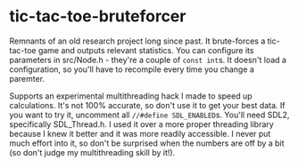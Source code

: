 # tic-tac-toe-bruteforcer
Remnants of an old research project long since past. It brute-forces a tic-tac-toe game and outputs relevant statistics.
You can configure its parameters in src/Node.h - they're a couple of `const int`s. It doesn't load a configuration,
so you'll have to recompile every time you change a paremter.

Supports an experimental multithreading hack I made to speed up calculations. It's not 100% accurate, so don't use it to
get your best data. If you want to try it, uncomment all `//#define SDL_ENABLED`s. You'll need SDL2, specifically
SDL_Thread.h. I used it over a more proper threading library because I knew it better and it was more readily accessible.
I never put much effort into it, so don't be surprised when the numbers are off by a bit (so don't judge my
multithreading skill by it!).
